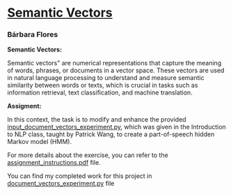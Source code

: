 # [Semantic Vectors](https://github.com/BarbaraPFloresRios/IDS703_NLP_NaturalLanguageProcessing/tree/main/202311_SemanticVectors)
### Bárbara Flores

**Semantic Vectors:**

Semantic vectors" are numerical representations that capture the meaning of words, phrases, or documents in a vector space. These vectors are used in natural language processing to understand and measure semantic similarity between words or texts, which is crucial in tasks such as information retrieval, text classification, and machine translation.

**Assigment:**

In this context, the task is to modify and enhance the provided [input_document_vectors_experiment.py](https://github.com/BarbaraPFloresRios/IDS703_NLP_NaturalLanguageProcessing/blob/main/20231101_SemanticVectors/input_document_vectors_experiment.py), which was given in the Introduction to NLP class, taught by Patrick Wang, to create a part-of-speech hidden Markov model (HMM).

For more details about the exercise, you can refer to the [assignment_instructions.pdf](https://github.com/BarbaraPFloresRios/IDS703_NLP_NaturalLanguageProcessing/blob/main/20231101_SemanticVectors/%20assignment_instructions.pdf) file.

You can find my completed work for this project in [document_vectors_experiment.py](https://github.com/BarbaraPFloresRios/IDS703_NLP_NaturalLanguageProcessing/blob/main/20231101_SemanticVectors/document_vectors_experiment.py) file
